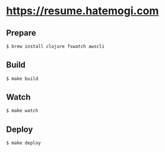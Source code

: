 # https://resume.hatemogi.com


## Prepare

```sh
$ brew install clojure fswatch awscli
```

## Build

```sh
$ make build
```


## Watch

```sh
$ make watch
```

## Deploy

```sh
$ make deploy
```

